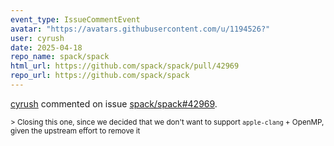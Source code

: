 ```yaml
---
event_type: IssueCommentEvent
avatar: "https://avatars.githubusercontent.com/u/1194526?"
user: cyrush
date: 2025-04-18
repo_name: spack/spack
html_url: https://github.com/spack/spack/pull/42969
repo_url: https://github.com/spack/spack
---
```


<a href='https://github.com/cyrush' target='_blank'>cyrush</a> commented on issue <a href='https://github.com/spack/spack/pull/42969' target='_blank'>spack/spack#42969</a>.

<small>> Closing this one, since we decided that we don't want to support `apple-clang` + OpenMP, given the upstream effort to remove it 